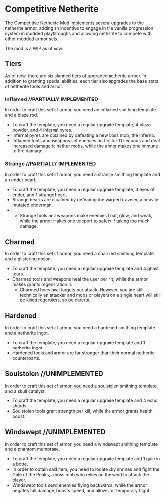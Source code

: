 # Competitive Netherite
The Competitive Netherite Mod implements several upgrades to the netherite armor, adding an incentive to engage in the vanilla progression system in modded playthroughs and allowing netherite to compete with other modded armor sets.

The mod is a WIP as of now.

## Tiers
As of now, there are six planned tiers of upgraded netherite armor. In addition to granting special abilities, each tier also upgrades the base stats of netherite tools and armor.

### Inflamed //PARTIALLY IMPLEMENTED
In order to craft this set of armor, you need an inflamed smithing template and a blaze rod.
* To craft the template, you need a regular upgrade template, 4 blaze powder, and 4 infernal pyres.
* Infernal pyres are obtained by defeating a new boss mob, the Inferno.
* Inflamed tools and weapons set enemies on fire for 11 seconds and deal increased damage to nether mobs, while the armor makes one immune to fire damage.

### Strange //PARTIALLY IMPLEMENTED
In order to craft this set of armor, you need a strange smithing template and an ender pearl.
* To craft the template, you need a regular upgrade template, 3 eyes of ender, and 1 strange heart.
* Strange hearts are obtained by defeating the warped traveler, a heavily mutated enderman.
* * Strange tools and weapons make enemies float, glow, and weak, while the armor makes one teleport to safety if taking too much damage.

## Charmed
In order to craft this set of armor, you need a charmed smithing template and a glistering melon.
* To craft the template, you need a regular upgrade template and 4 ghast tears.
* Charmed tools and weapons heal the user per hit, while the armor makes grants regeneration II.
  * Charmed hoes heal targets per attack. However, you are still technically an attacker and mobs or players on a single heart will still be killed regardless, so be careful.

## Hardened
In order to craft this set of armor, you need a hardened smithing template and a netherite ingot.
* To craft the template, you need a regular upgrade template and 1 netherite ingot.
* Hardened tools and armor are far stronger than their normal netherite counterparts.

## Soulstolen //UNIMPLEMENTED
In order to craft this set of armor, you need a soulstolen smithing template and a skull catalyst.
* To craft the template, you need a regular upgrade template and 4 echo shards.
*  Soulstolen tools grant strength per kill, while the armor grants health boost.

## Windswept //UNIMPLEMENTED
In order to craft this set of armor, you need a windswept smithing template and a phantom membrane.
* To craft the template, you need a regular upgrade template and 1 gale in a botte.
* In order to obtain said item, you need to locate sky shrines and fight the Gale of the Peaks, a boss mob who relies on the wind to attack the player.
* Windswept tools send enemies flying backwards, while the armor negates fall damage, boosts speed, and allows for temporary flight.
